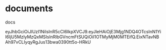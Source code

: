 # documents
docs

eyJhbGciOiJIUzI1NiIsInR5cCI6IkpXVCJ9.eyJleHAiOjE3Mjg1NDQ4OTcsInN1YiI6IjU5MzIyMzQxMSIsInRlbGVncmFtSUQiOiI1OTMyMjM0MTEifQ.EixNTavNBAh97vCLIyqyRgJus13bwa0390tt5o-HRkU
